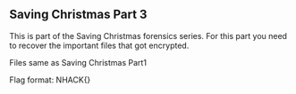## Saving Christmas Part 3

This is part of the Saving Christmas forensics series. For this part you need to recover the important files that got encrypted.

Files same as Saving Christmas Part1

Flag format:
NHACK{}
